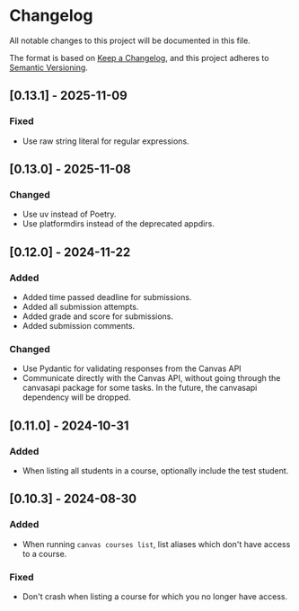 # Changelog

All notable changes to this project will be documented in this file.

The format is based on [Keep a Changelog](https://keepachangelog.com/en/1.1.0/),
and this project adheres to [Semantic Versioning](https://semver.org/spec/v2.0.0.html).

## [0.13.1] - 2025-11-09

### Fixed

- Use raw string literal for regular expressions.

## [0.13.0] - 2025-11-08

### Changed

- Use uv instead of Poetry.
- Use platformdirs instead of the deprecated appdirs.

## [0.12.0] - 2024-11-22

### Added

- Added time passed deadline for submissions.
- Added all submission attempts.
- Added grade and score for submissions.
- Added submission comments.

### Changed

- Use Pydantic for validating responses from the Canvas API
- Communicate directly with the Canvas API, without going through the canvasapi package for some tasks. In the future, the canvasapi dependency will be dropped.

## [0.11.0] - 2024-10-31

### Added

- When listing all students in a course, optionally include the test student.

## [0.10.3] - 2024-08-30

### Added

- When running `canvas courses list`, list aliases which don't have access to a course.

### Fixed

- Don't crash when listing a course for which you no longer have access.
